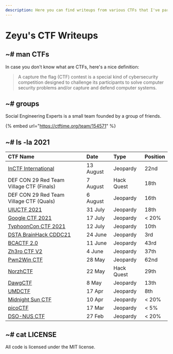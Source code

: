 ```yaml
---
description: Here you can find writeups from various CTFs that I've participated in.
---
```


# Zeyu's CTF Writeups

## ~\# man CTFs

In case you don't know what are CTFs, here's a nice definition:

> A capture the flag \(CTF\) contest is a special kind of cybersecurity competition designed to challenge its participants to solve computer security problems and/or capture and defend computer systems.

## ~\# groups

Social Engineering Experts is a small team founded by a group of friends.

{% embed url="https://ctftime.org/team/154571" %}

## ~\# ls -la 2021

| CTF Name | Date | Type | Position |
| :--- | :--- | :--- | :--- |
| [InCTF International](2021/inctf-2021/) | 13 August | Jeopardy | 22nd |
| DEF CON 29 Red Team Village CTF \(Finals\) | 7 August | Hack Quest | 18th |
| DEF CON 29 Red Team Village CTF \(Quals\) | 6 August | Jeopardy | 16th |
| [UIUCTF 2021](2021/uiuctf-2021/) | 31 July | Jeopardy | 18th |
| [Google CTF 2021](2021/google-ctf-2021/) | 17 July | Jeopardy | &lt; 20% |
| [TyphoonCon CTF 2021](2021/typhooncon-ctf-2021/) | 12 July | Jeopardy | 10th |
| [DSTA BrainHack CDDC21](2021/dsta-brainhack-cddc21/) | 24 June | Jeopardy | 3rd |
| [BCACTF 2.0](2021/bcactf-2.0/) | 11 June | Jeopardy | 43rd |
| [Zh3ro CTF V2](2021/zh3ro-ctf-v2/) | 4 June | Jeopardy | 37th |
| [Pwn2Win CTF](2021/pwn2win-ctf-2021/) | 28 May | Jeopardy | 62nd |
| [NorzhCTF](2021/norzhctf-2021/) | 22 May | Hack Quest | 29th |
| [DawgCTF](2021/dawgctf-2021/) | 8 May | Jeopardy | 13th |
| [UMDCTF](2021/umdctf-2021/) | 17 Apr | Jeopardy | 8th |
| [Midnight Sun CTF](2021/midnight-sun-ctf/) | 10 Apr | Jeopardy | &lt; 20% |
| [picoCTF](2021/picoctf/) | 17 Mar | Jeopardy | &lt; 5% |
| [DSO-NUS CTF](2021/dso-nus-ctf/) | 27 Feb | Jeopardy | &lt; 20% |

## ~\# cat LICENSE

All code is licensed under the MIT license.


